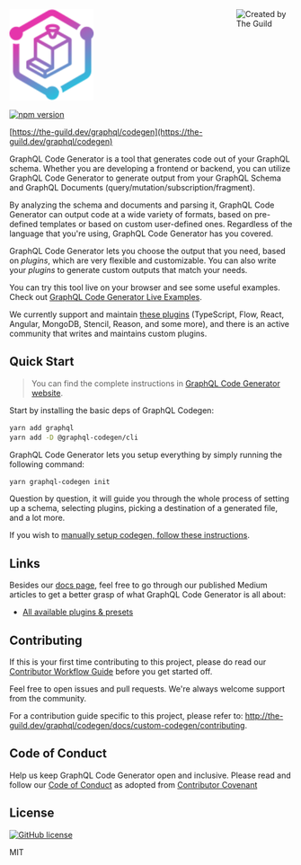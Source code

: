 <div>
    <img src="./logo.svg" width="150px" alt="GraphQL Code Generator logo"/>
    <a href="https://the-guild.dev">
        <img align="right" src="https://the-guild-org.github.io/press-kit/full-dark-logo.svg" alt="Created by The Guild" style="width: 100px;align:right;"/> 
    </a>
</div>

[![npm version](https://badge.fury.io/js/%40graphql-codegen%2Fcli.svg)](https://badge.fury.io/js/%40graphql-codegen%2Fcli)

[https://the-guild.dev/graphql/codegen](https://the-guild.dev/graphql/codegen)

GraphQL Code Generator is a tool that generates code out of your GraphQL schema. Whether you are developing a frontend or backend, you can utilize GraphQL Code Generator to generate output from your GraphQL Schema and GraphQL Documents (query/mutation/subscription/fragment).

By analyzing the schema and documents and parsing it, GraphQL Code Generator can output code at a wide variety of formats, based on pre-defined templates or based on custom user-defined ones. Regardless of the language that you're using, GraphQL Code Generator has you covered.

GraphQL Code Generator lets you choose the output that you need, based on _plugins_, which are very flexible and customizable. You can also write your _plugins_ to generate custom outputs that match your needs.

You can try this tool live on your browser and see some useful examples. Check out [GraphQL Code Generator Live Examples](https://the-guild.dev/graphql/codegen/#live-demo).

We currently support and maintain [these plugins](https://the-guild.dev/graphql/codegen/plugins) (TypeScript, Flow, React, Angular, MongoDB, Stencil, Reason, and some more), and there is an active community that writes and maintains custom plugins.

## Quick Start

> You can find the complete instructions in [GraphQL Code Generator website](https://the-guild.dev/graphql/codegen/docs/getting-started/installation).

Start by installing the basic deps of GraphQL Codegen:

```bash
yarn add graphql
yarn add -D @graphql-codegen/cli
```

GraphQL Code Generator lets you setup everything by simply running the following command:

```bash
yarn graphql-codegen init
```

Question by question, it will guide you through the whole process of setting up a schema, selecting plugins, picking a destination of a generated file, and a lot more.

If you wish to [manually setup codegen, follow these instructions](https://the-guild.dev/graphql/codegen/docs/getting-started/installation).

## Links

Besides our [docs page](https://the-guild.dev/graphql/codegen/docs/getting-started), feel free to go through our published Medium articles to get a better grasp of what GraphQL Code Generator is all about:

- [All available plugins & presets](https://the-guild.dev/graphql/codegen/plugins)

## Contributing

If this is your first time contributing to this project, please do read our [Contributor Workflow Guide](https://github.com/the-guild-org/Stack/blob/master/CONTRIBUTING.md) before you get started off.

Feel free to open issues and pull requests. We're always welcome support from the community.

For a contribution guide specific to this project, please refer to: http://the-guild.dev/graphql/codegen/docs/custom-codegen/contributing.

## Code of Conduct

Help us keep GraphQL Code Generator open and inclusive. Please read and follow our [Code of Conduct](https://github.com/the-guild-org/Stack/blob/master/CODE_OF_CONDUCT.md) as adopted from [Contributor Covenant](https://contributor-covenant.org)

## License

[![GitHub license](https://img.shields.io/badge/license-MIT-lightgrey.svg?maxAge=2592000)](https://raw.githubusercontent.com/apollostack/apollo-ios/master/LICENSE)

MIT
